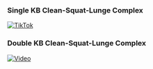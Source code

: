 



### Single KB Clean-Squat-Lunge Complex ###

[![TikTok](https://upload.wikimedia.org/wikipedia/commons/thumb/a/a6/Tiktok_icon.svg/240px-Tiktok_icon.svg.png)](https://vt.tiktok.com/ZSUuSqAcy/)

### Double KB Clean-Squat-Lunge Complex ###

[![Video](https://img.youtube.com/vi/JlsIvw1hVzQ/0.jpg)](https://youtu.be/JlsIvw1hVzQ?si=wqL8ijo2tfwUzzPb)
